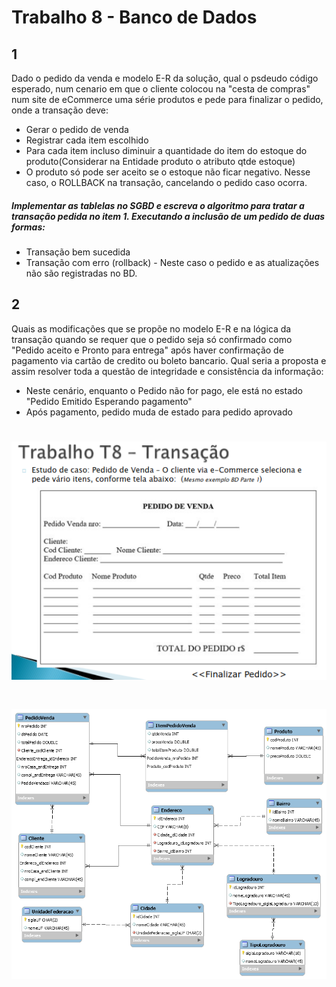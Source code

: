 # Trabalho 8 - Banco de Dados

## 1

Dado o pedido da venda e modelo E-R da solução, qual o psdeudo código esperado, num cenario em que o cliente colocou na "cesta de compras" num site de eCommerce uma série produtos e pede para finalizar o pedido, onde a transação deve:

- Gerar o pedido de venda
- Registrar cada item escolhido
- Para cada item incluso diminuir a quantidade do item do estoque do produto(Considerar na Entidade produto o atributo qtde estoque)
- O produto só pode ser aceito se o estoque não ficar negativo. Nesse caso, o ROLLBACK na transação, cancelando o pedido caso ocorra.

##### Implementar as tablelas no SGBD e escreva o algoritmo para tratar a transação pedida no item 1. Executando a inclusão de um pedido de duas formas:

- Transação bem sucedida
- Transação com erro (rollback) - Neste caso o pedido e as atualizações não são registradas no BD.

## 2

Quais as modificações que se propõe no modelo E-R e na lógica da transação quando se requer que o pedido seja só confirmado como "Pedido aceito e Pronto para entrega" após haver confirmação de pagamento via cartão de credito ou boleto bancario. Qual seria a proposta e assim resolver toda a questão de integridade e consistência da informação:

- Neste cenário, enquanto o Pedido não for pago, ele está no estado "Pedido Emitido Esperando pagamento"
- Após pagamento, pedido muda de estado para pedido aprovado

<h1 align="center">
    <img alt="CCL" title="M-E-R" src="https://github.com/LucasGaravaglia/Trabalho-8BD/blob/main/expecifications/pedido_venda.png" width="700px" />
</h1>

<h1 align="center">
    <img alt="CCL" title="M-E-R" src="https://github.com/LucasGaravaglia/Trabalho-8BD/blob/main/expecifications/M_E_R.png" width="700px" />
</h1>
